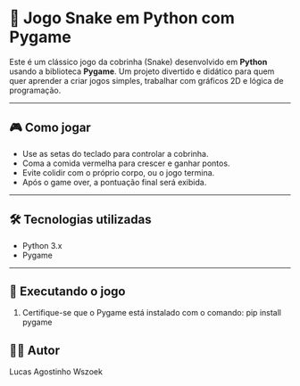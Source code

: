 # 🐍 Jogo Snake em Python com Pygame

Este é um clássico jogo da cobrinha (Snake) desenvolvido em **Python** usando a biblioteca **Pygame**. Um projeto divertido e didático para quem quer aprender a criar jogos simples, trabalhar com gráficos 2D e lógica de programação.

---

## 🎮 Como jogar

- Use as setas do teclado para controlar a cobrinha.
- Coma a comida vermelha para crescer e ganhar pontos.
- Evite colidir com o próprio corpo, ou o jogo termina.
- Após o game over, a pontuação final será exibida.

---

## 🛠 Tecnologias utilizadas

- Python 3.x
- Pygame

---

## 🚀 Executando o jogo

1. Certifique-se que o Pygame está instalado com o comando: pip install pygame

## 🧑‍💻 Autor
Lucas Agostinho Wszoek

